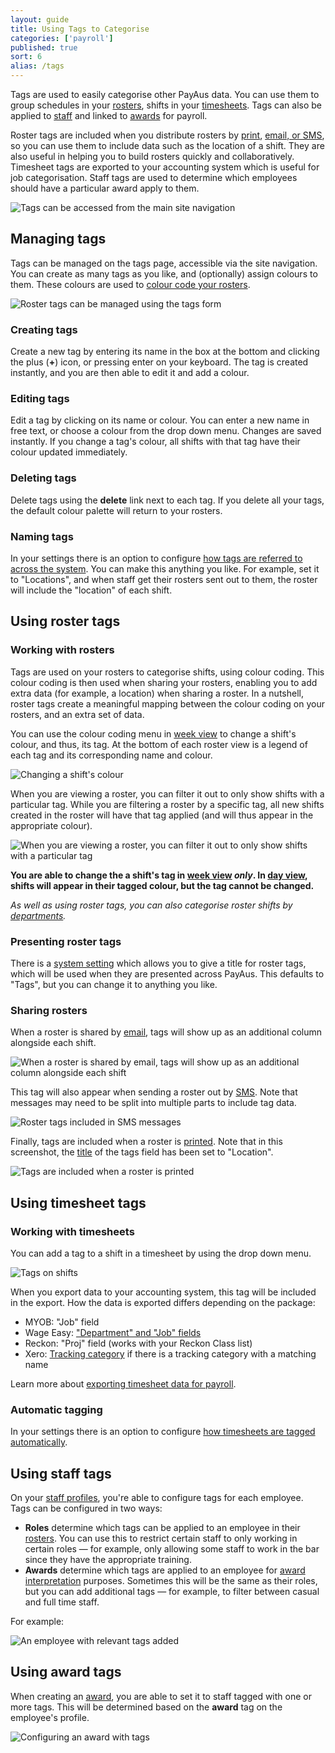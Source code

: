 ```yaml
---
layout: guide
title: Using Tags to Categorise
categories: ['payroll']
published: true
sort: 6
alias: /tags
---
```


Tags are used to easily categorise other PayAus data. You can use them to group schedules in your [rosters](../../rosters/), shifts in your [timesheets](../../timesheets/). Tags can also be applied to [staff](../../staff/) and linked to [awards](../../payroll/) for payroll.

Roster tags are included when you distribute rosters by [print](../printing/), [email, or SMS](../sms/), so you can use them to include data such as the location of a shift. They are also useful in helping you to build rosters quickly and collaboratively. Timesheet tags are exported to your accounting system which is useful for job categorisation. Staff tags are used to determine which employees should have a particular award apply to them.

![Tags can be accessed from the main site navigation](/img/settings/roster_tag_nav.png)

## Managing tags

Tags can be managed on the tags page, accessible via the site navigation. You can create as many tags as you like, and (optionally) assign colours to them. These colours are used to [colour code your rosters](../../rosters/).

![Roster tags can be managed using the tags form](/img/settings/roster_tags_form.png)

### Creating tags

Create a new tag by entering its name in the box at the bottom and clicking the plus (**+**) icon, or pressing enter on your keyboard. The tag is created instantly, and you are then able to edit it and add a colour.

### Editing tags

Edit a tag by clicking on its name or colour. You can enter a new name in free text, or choose a colour from the drop down menu. Changes are saved instantly. If you change a tag's colour, all shifts with that tag have their colour updated immediately.

### Deleting tags

Delete tags using the **delete** link next to each tag. If you delete all your tags, the default colour palette will return to your rosters.

### Naming tags

In your settings there is an option to configure [how tags are referred to across the system](../../settings/settings/#title_of_roster_tags_field). You can make this anything you like. For example, set it to "Locations", and when staff get their rosters sent out to them, the roster will include the "location" of each shift.

## Using roster tags

### Working with rosters

Tags are used on your rosters to categorise shifts, using colour coding. This colour coding is then used when sharing your rosters, enabling you to add extra data (for example, a location) when sharing a roster. In a nutshell, roster tags create a meaningful mapping between the colour coding on your rosters, and an extra set of data.

You can use the colour coding menu in [week view](../week/) to change a shift's colour, and thus, its tag. At the bottom of each roster view is a legend of each tag and its corresponding name and colour.

![Changing a shift's colour](/img/settings/roster_tag_editing.png)

When you are viewing a roster, you can filter it out to only show shifts with a particular tag. While you are filtering a roster by a specific tag, all new shifts created in the roster will have that tag applied (and will thus appear in the appropriate colour).

![When you are viewing a roster, you can filter it out to only show shifts with a particular tag](/img/settings/roster_tags_filter.png)

**You are able to change the a shift's tag in [week view](../week/) *only*. In [day view](../day/), shifts will appear in their tagged colour, but the tag cannot be changed.**

*As well as using roster tags, you can also categorise roster shifts by [departments](../../settings/settings/#categorise_roster_shifts_by_department).*

### Presenting roster tags

There is a [system setting](../../settings/settings/#title_of_roster_tags_field) which allows you to give a title for roster tags, which will be used when they are presented across PayAus. This defaults to "Tags", but you can change it to anything you like.

### Sharing rosters

When a roster is shared by [email](../sms/), tags will show up as an additional column alongside each shift.

![When a roster is shared by email, tags will show up as an additional column alongside each shift](/img/settings/roster_tags_email.png)

This tag will also appear when sending a roster out by [SMS](../sms/). Note that messages may need to be split into multiple parts to include tag data.

![Roster tags included in SMS messages](/img/settings/roster_tag_sms.png)

Finally, tags are included when a roster is [printed](../printing/). Note that in this screenshot, the [title](../../settings/settings/#title_of_roster_tags_field) of the tags field has been set to "Location".

![Tags are included when a roster is printed](/img/settings/roster_tags_print.png)

## Using timesheet tags

### Working with timesheets

You can add a tag to a shift in a timesheet by using the drop down menu.

![Tags on shifts](/img/settings/timesheet_tag_shifts.png)

When you export data to your accounting system, this tag will be included in the export. How the data is exported differs depending on the package:

* MYOB: "Job" field
* Wage Easy: ["Department" and "Job" fields](http://www.wageeasy.com.au/index.htm?payroll/tsimport.htm)
* Reckon: "Proj" field (works with your Reckon Class list)
* Xero: [Tracking category](../../settings/settings/#xero) if there is a tracking category with a matching name

<div class="alert alert-block">
  <i class="icon-hand-right"> </i>
  <p>Learn more about <a href="../../timesheets/exports/">exporting timesheet data for payroll</a>.</p>
</div>

### Automatic tagging

In your settings there is an option to configure [how timesheets are tagged automatically](../../settings/settings/#tag_shifts_based_on).

## Using staff tags

On your [staff profiles](../../staff/team/), you're able to configure tags for each employee. Tags can be configured in two ways:

* **Roles** determine which tags can be applied to an employee in their [rosters](#using_roster_tags). You can use this to restrict certain staff to only working in certain roles &mdash; for example, only allowing some staff to work in the bar since they have the appropriate training.
* **Awards** determine which tags are applied to an employee for [award interpretation](../../payroll/) purposes. Sometimes this will be the same as their roles, but you can add additional tags &mdash; for example, to filter between casual and full time staff.

For example:

![An employee with relevant tags added](/img/payroll/staff_tags.png)

## Using award tags

When creating an [award](../../payroll/creating-awards/), you are able to set it to staff tagged with one or more tags. This will be determined based on the **award** tag on the employee's profile.

![Configuring an award with tags](/img/payroll/award_tags.png)